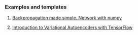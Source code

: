 ### Examples and templates
1. [Backpropagation made simple. Network with numpy](https://github.com/FullSimplify/Examples/blob/master/net_numpy3.ipynb)

1. [Introduction to Variational Autoencoders with TensorFlow](https://github.com/FullSimplify/Examples/blob/master/Introduction%20to%20Variational%20Autoencoders_1.ipynb)
